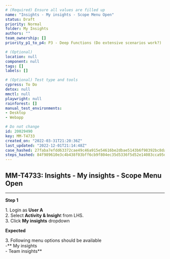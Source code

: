```yaml
---
# (Required) Ensure all values are filled up
name: "Insights - My insights - Scope Menu Open"
status: Draft
priority: Normal
folder: My Insights
authors: ""
team_ownership: []
priority_p1_to_p4: P3 - Deep Functions (Do extensive scenarios work?)

# (Optional)
location: null
component: null
tags: []
labels: []

# (Optional) Test type and tools
cypress: To Do
detox: null
mmctl: null
playwright: null
rainforest: []
manual_test_environments: 
- Desktop
- Webapp

# Do not change
id: 20029490
key: MM-T4733
created_on: "2022-03-31T21:20:36Z"
last_updated: "2022-12-01T21:14:48Z"
case_hashed: 27faba7efdd63372cae49c46a915e54616be2dbae5143b6f98392bc8da49224e5a6cc25895a9c665b84887e7fbb901c9
steps_hashed: 84f989610e3c4b438f03bff6cb9f804ec35d5336f5d52e14083cca95dedccd9e7754933a72387c33f37e8cd42d59cf46
---
```


<!-- (Auto-generated) Based on frontmatter's "key" and "name" -->

## MM-T4733: Insights - My insights - Scope Menu Open

---

**Step 1**

1\. Login as **User A**\
2\. Select **Activity & Insigh**t from LHS.\
3\. Click **My insights** dropdown

**Expected**

3\. Following menu options should be available\
\-\*\* My insights\
\- Team insights\*\*
